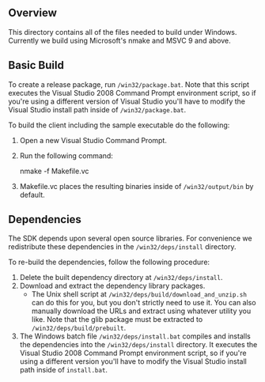 Overview
--------

This directory contains all of the files needed to build under Windows.
Currently we build using Microsoft's nmake and MSVC 9 and above.

Basic Build
-----------

To create a release package, run `/win32/package.bat`. Note that this script
executes the Visual Studio 2008 Command Prompt environment script, so if you're
using a different version of Visual Studio you'll have to modify the Visual
Studio install path inside of `/win32/package.bat`.

To build the client including the sample executable do the following:

1. Open a new Visual Studio Command Prompt.
2. Run the following command:

    nmake -f Makefile.vc

3. Makefile.vc places the resulting binaries inside of `/win32/output/bin` by
   default.

Dependencies
------------

The SDK depends upon several open source libraries. For convenience we
redistribute these dependencies in the `/win32/deps/install` directory.

To re-build the dependencies, follow the following procedure:

1. Delete the built dependency directory at `/win32/deps/install`.
2. Download and extract the dependency library packages.
   * The Unix shell script at `/win32/deps/build/download_and_unzip.sh` can do
     this for you, but you don't strictly need to use it. You can also manually
     download the URLs and extract using whatever utility you like. Note that
     the glib package must be extracted to `/win32/deps/build/prebuilt`.
3. The Windows batch file `/win32/deps/install.bat` compiles and installs the
   dependencies into the `/win32/deps/install` directory. It executes the
   Visual Studio 2008 Command Prompt environment script, so if you're using a
   different version you'll have to modify the Visual Studio install path inside
   of `install.bat`.

